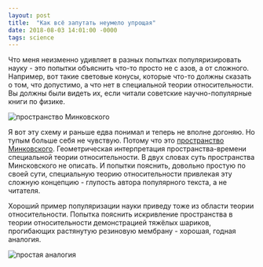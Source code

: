 ```yaml
---
layout: post
title:  "Как всё запутать неумело упрощая"
date: 2018-08-03 14:01:00 -0000
tags: science
---
```


Что меня неизменно удивляет в разных попытках популяризировать науку - это попытки объяснить что-то просто не с азов, а от сложного. Например, вот такие световые конусы, которые что-то должны сказать о том, что допустимо, а что нет в специальной теории относительности. Вы должны были видеть их, если читали советские научно-популярные книги по физике.

![пространство Минковского](http://2nature.me/files/relativity1.png)

Я вот эту схему и раньше едва понимал и теперь не вполне догоняю. Но тупым больше себя не чувствую. Потому что это [пространство Минковского](https://ru.wikipedia.org/wiki/%D0%9F%D1%80%D0%BE%D1%81%D1%82%D1%80%D0%B0%D0%BD%D1%81%D1%82%D0%B2%D0%BE_%D0%9C%D0%B8%D0%BD%D0%BA%D0%BE%D0%B2%D1%81%D0%BA%D0%BE%D0%B3%D0%BE"). Геометрическая интерпретация пространства-времени специальной теории относительности. В двух словах суть пространства Минсковского не описать. И попытки пояснить, довольно простую по своей сути, специальную теорию относительности привлекая эту сложную концепцию - глупость автора популярного текста, а не читателя.

Хороший пример популяризации науки приведу тоже из области теории относительности. Попытка пояснить искривление пространства в теории относительности демонстрацией тяжёлых шариков, прогибающих растянутую резиновую мембрану - хорошая, годная аналогия.

![простая аналогия](http://2nature.me/files/relativity2.jpg)



